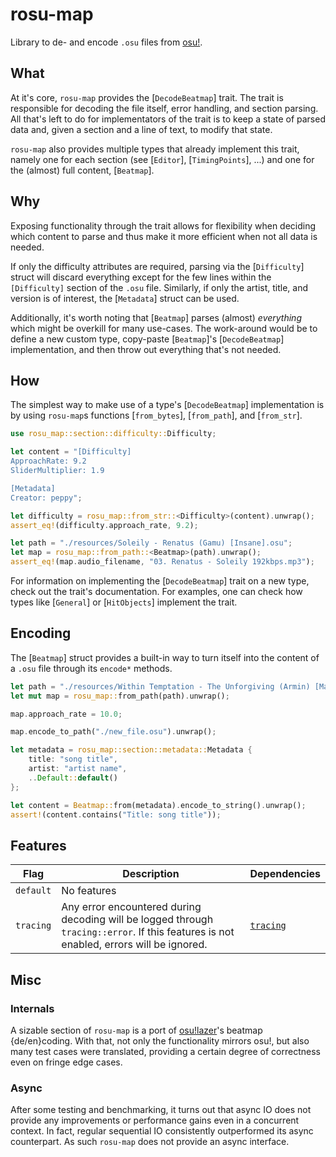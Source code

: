 <!-- cargo-rdme start -->

# rosu-map

Library to de- and encode `.osu` files from [osu!](https://osu.ppy.sh/).

## What

At it's core, `rosu-map` provides the [`DecodeBeatmap`] trait. The trait is responsible for 
decoding the file itself, error handling, and section parsing. All that's left to do for
implementators of the trait is to keep a state of parsed data and, given a section and a line of
text, to modify that state.

`rosu-map` also provides multiple types that already implement this trait, namely one for each
section (see [`Editor`], [`TimingPoints`], ...) and one for the (almost) full content, [`Beatmap`].

## Why

Exposing functionality through the trait allows for flexibility when deciding which content to
parse and thus make it more efficient when not all data is needed.

If only the difficulty attributes are required, parsing via the [`Difficulty`] struct will discard
everything except for the few lines within the `[Difficulty]` section of the `.osu` file.
Similarly, if only the artist, title, and version is of interest, the [`Metadata`] struct can be
used.

Additionally, it's worth noting that [`Beatmap`] parses (almost) *everything* which might be
overkill for many use-cases. The work-around would be to define a new custom type, copy-paste
[`Beatmap`]'s [`DecodeBeatmap`] implementation, and then throw out everything that's not needed.

## How

The simplest way to make use of a type's [`DecodeBeatmap`] implementation is by using `rosu-map`s
functions [`from_bytes`], [`from_path`], and [`from_str`].

```rs
use rosu_map::section::difficulty::Difficulty;

let content = "[Difficulty]
ApproachRate: 9.2
SliderMultiplier: 1.9

[Metadata]
Creator: peppy";

let difficulty = rosu_map::from_str::<Difficulty>(content).unwrap();
assert_eq!(difficulty.approach_rate, 9.2);

let path = "./resources/Soleily - Renatus (Gamu) [Insane].osu";
let map = rosu_map::from_path::<Beatmap>(path).unwrap();
assert_eq!(map.audio_filename, "03. Renatus - Soleily 192kbps.mp3");
```

For information on implementing the [`DecodeBeatmap`] trait on a new type, check out the trait's
documentation. For examples, one can check how types like [`General`] or [`HitObjects`] implement
the trait.

## Encoding

The [`Beatmap`] struct provides a built-in way to turn itself into the content of a `.osu` file
through its `encode*` methods.

```rs
let path = "./resources/Within Temptation - The Unforgiving (Armin) [Marathon].osu";
let mut map = rosu_map::from_path(path).unwrap();

map.approach_rate = 10.0;

map.encode_to_path("./new_file.osu").unwrap();

let metadata = rosu_map::section::metadata::Metadata {
    title: "song title",
    artist: "artist name",
    ..Default::default()
};

let content = Beatmap::from(metadata).encode_to_string().unwrap();
assert!(content.contains("Title: song title"));
```

## Features

| Flag | Description | Dependencies
| - | - | -
| `default` | No features |
| `tracing` | Any error encountered during decoding will be logged through `tracing::error`. If this features is not enabled, errors will be ignored. | [`tracing`](https://docs.rs/tracing)

## Misc

### Internals

A sizable section of `rosu-map` is a port of [osu!lazer](https://github.com/ppy/osu)'s beatmap
{de/en}coding. With that, not only the functionality mirrors osu!, but also many test cases were
translated, providing a certain degree of correctness even on fringe edge cases.

### Async

After some testing and benchmarking, it turns out that async IO does not provide any improvements
or performance gains even in a concurrent context. In fact, regular sequential IO consistently
outperformed its async counterpart. As such `rosu-map` does not provide an async interface.

<!-- cargo-rdme end -->